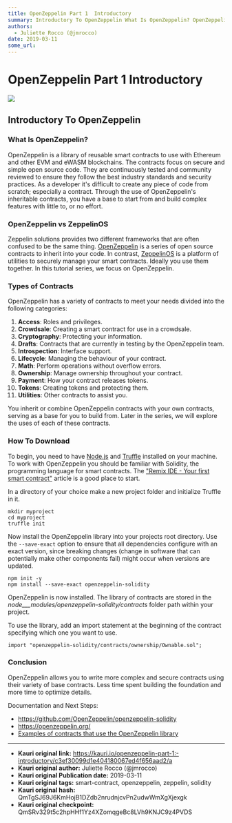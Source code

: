 ```yaml
---
title: OpenZeppelin Part 1  Introductory
summary: Introductory To OpenZeppelin What Is OpenZeppelin? OpenZeppelin is a library of reusable smart contracts to use with Ethereum and other EVM and eWASM blockchains. The contracts focus on secure and simple open source code. They are continuously tested and community reviewed to ensure they follow the best industry standards and security practices. As a developer its difficult to create any piece of code from scratch; especially a contract. Through the use of OpenZeppelins inheritable contracts, yo
authors:
  - Juliette Rocco (@jmrocco)
date: 2019-03-11
some_url: 
---
```


# OpenZeppelin Part 1  Introductory

![](https://ipfs.infura.io/ipfs/QmXpNnBRArmx3E36X5niZXricpaMk4QHX9GnJaeP8VCbZG)


## Introductory To OpenZeppelin

### What Is OpenZeppelin?

OpenZeppelin is a library of reusable smart contracts to use with Ethereum and other EVM and eWASM blockchains. The contracts focus on secure and simple open source code. They are continuously tested and community reviewed to ensure they follow the best industry standards and security practices. As a developer it's difficult to create any piece of code from scratch; especially a contract. Through the use of OpenZeppelin's inheritable contracts, you have a base to start from and build complex features with little to, or no effort.

### OpenZeppelin vs ZeppelinOS

Zeppelin solutions provides two different frameworks that are often confused to be the same thing. [OpenZeppelin](https://openzeppelin.org) is a series of open source contracts to inherit into your code. In contrast, [ZeppelinOS](https://zeppelinos.org) is a platform of utilities to securely manage your smart contracts. Ideally you use them together. In this tutorial series, we focus on OpenZeppelin.

### Types of Contracts

OpenZeppelin has a variety of contracts to meet your needs divided into the following categories:

1.  **Access**: Roles and privileges.
2.  **Crowdsale**: Creating a smart contract for use in a crowdsale.
3.  **Cryptography**: Protecting your information.
4.  **Drafts**: Contracts that are currently in testing by the OpenZeppelin team.
5.  **Introspection**: Interface support.
6.  **Lifecycle**: Managing the behaviour of your contract.
7.  **Math**: Perform operations without overflow errors.
8.  **Ownership**: Manage ownership throughout your contract.
9.  **Payment**: How your contract releases tokens.
10. **Tokens**: Creating tokens and protecting them.
11. **Utilities**: Other contracts to assist you.

You inherit or combine OpenZeppelin contracts with your own contracts, serving as a base for you to build from. Later in the series, we will explore the uses of each of these contracts.

### How To Download

To begin, you need to have [Node.js](https://nodejs.org/en/download/) and [Truffle](https://kauri.io/article/2b10c835fe4d463f909915bd75597d6b/v1/truffle-101-development-tools-for-smart-contracts) installed on your machine. To work with OpenZeppelin you should be familiar with Solidity, the programming language for smart contracts. The ["Remix IDE - Your first smart contract"](https://kauri.io/article/124b7db1d0cf4f47b414f8b13c9d66e2/v6/remix-ide-your-first-smart-contract) article is a good place to start.

In a directory of your choice make a new project folder and initialize Truffle in it.

```shell
mkdir myproject
cd myproject
truffle init
```

Now install the OpenZeppelin library into your projects root directory. Use the `--save-exact` option to ensure that all dependencies configure with an exact version, since breaking changes (change in software that can potentially make other components fail) might occur when versions are updated.

```shell
npm init -y
npm install --save-exact openzeppelin-solidity
```

OpenZeppelin is now installed. The library of contracts are stored in the _node___modules/openzeppelin-solidity/contracts_ folder path within your project.

To use the library, add an import statement at the beginning of the contract specifying which one you want to use.

```solidity
import "openzeppelin-solidity/contracts/ownership/Ownable.sol";
```

### Conclusion

OpenZeppelin allows you to write more complex and secure contracts using their variety of base contracts. Less time spent building the foundation and more time to optimize details.

Documentation and Next Steps:

- <https://github.com/OpenZeppelin/openzeppelin-solidity>
- <https://openzeppelin.org/>
- [Examples of contracts that use the OpenZeppelin library](https://github.com/OpenZeppelin/openzeppelin-solidity/tree/2c34cfbe0ea5b2969ca5a13710694f44c1be3e6a/contracts/mocks)


---

- **Kauri original link:** https://kauri.io/openzeppelin-part-1:-introductory/c3ef30099d1e404180067ed4f656aad2/a
- **Kauri original author:** Juliette Rocco (@jmrocco)
- **Kauri original Publication date:** 2019-03-11
- **Kauri original tags:** smart-contract, openzeppelin, zeppelin, solidity
- **Kauri original hash:** QmTgSJ69J6KmHojB1DZdb2nrudnjcvPn2udwWmXgXjexgk
- **Kauri original checkpoint:** QmSRv329t5c2hpHHf1Yz4XZomqgeBc8LVh9KNJC9z4PVDS



